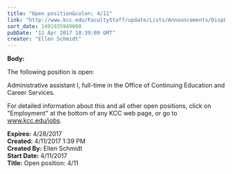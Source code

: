 ```yaml
---
title: "Open position&colon; 4/11"
link: "http://www.kcc.edu/FacultyStaff/update/Lists/Announcements/DispForm.aspx?ID=2416"
sort_date: 1491935949000
pubDate: "11 Apr 2017 18:39:09 GMT"
creator: "Ellen Schmidt"
---
```


<div><b>Body:</b> <div class="ExternalClass11813A186F31414C8E28AEFE964E5C59"><p>​The following position is open:</p>
<p>Administrative assistant I, full-time in the Office of Continuing Education and Career Services.</p>
<p>For detailed information about this and all other open positions, click on &quot;Employment&quot; at the bottom of any KCC web page, or go to <a href="/jobs">www.kcc.edu/jobs</a>.</p></div></div>
<div><b>Expires:</b> 4/28/2017</div>
<div><b>Created:</b> 4/11/2017 1:39 PM</div>
<div><b>Created By:</b> Ellen Schmidt</div>
<div><b>Start Date:</b> 4/11/2017</div>
<div><b>Title:</b> Open position: 4/11</div>
